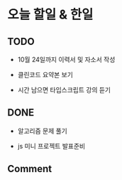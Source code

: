 # 오늘 할일 & 한일

## TODO

- 10월 24일까지 이력서 및 자소서 작성

- 클린코드 요약본 보기

- 시간 남으면 타입스크립트 강의 듣기

## DONE

- 알고리즘 문제 풀기

- js 미니 프로젝트 발표준비

## Comment
